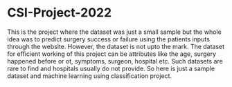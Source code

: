 # CSI-Project-2022
This is the project where the dataset was just a small sample but the whole idea was to predict surgery success or failure using the patients inputs through the website.
However, the dataset is not upto the mark. The dataset for efficient working of this project can be attributes like the age, surgery happened before or ot, symptoms, surgeon, hospital etc. Such datasets are rare to find and hospitals usually do not provide. So here is just a sample dataset and machine learning using classification project.

